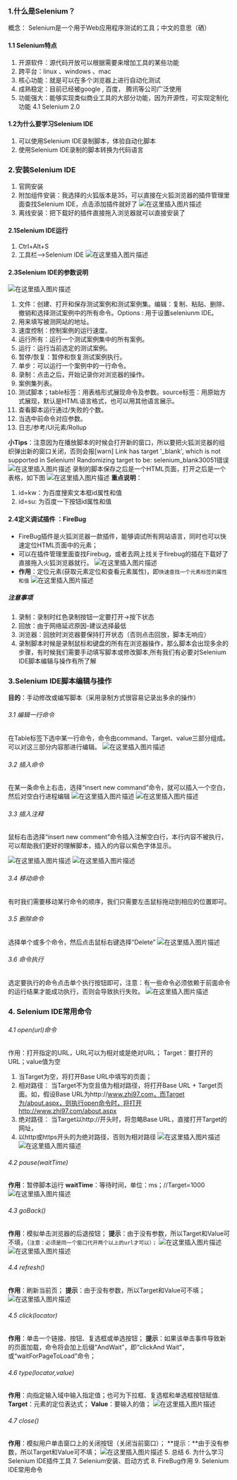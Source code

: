 ###  1.什么是Selenium？
概念： Selenium是一个用于Web应用程序测试的工具；中文的意思（硒）
#### 1.1 Selenium特点
1. 开源软件：源代码开放可以根据需要来增加工具的某些功能
2. 跨平台：linux 、windows 、mac
3. 核心功能：就是可以在多个浏览器上进行自动化测试
4. 成熟稳定：目前已经被google , 百度， 腾讯等公司广泛使用
5. 功能强大：能够实现类似商业工具的大部分功能，因为开源性，可实现定制化功能
  4.1 Selenium 2.0


#### 1.2为什么要学习Selenium IDE
1. 可以使用Selenium IDE录制脚本，体验自动化脚本
2. 使用Selenium IDE录制的脚本转换为代码语言

### 2.安装Selenium IDE
1. 官网安装
2. 附加组件安装：我选择的火狐版本是35，可以直接在火狐浏览器的插件管理里面查找Selenium IDE，点击添加插件就好了
  ![在这里插入图片描述](https://img-blog.csdnimg.cn/20190726091614190.png?x-oss-process=image/watermark,type_ZmFuZ3poZW5naGVpdGk,shadow_10,text_aHR0cHM6Ly9ibG9nLmNzZG4ubmV0L3FxXzQwOTU1ODI0,size_16,color_FFFFFF,t_70)
3. 离线安装：把下载好的插件直接拖入浏览器就可以直接安装了
#### 2.1Selenium IDE运行
1.  Ctrl+Alt+S
2.  工具栏——>Selenium IDE
  ![在这里插入图片描述](https://img-blog.csdnimg.cn/20190726101137825.png?x-oss-process=image/watermark,type_ZmFuZ3poZW5naGVpdGk,shadow_10,text_aHR0cHM6Ly9ibG9nLmNzZG4ubmV0L3FxXzQwOTU1ODI0,size_16,color_FFFFFF,t_70)
#### 2.3Selenium IDE的参数说明
![在这里插入图片描述](https://img-blog.csdnimg.cn/20190726101051123.png?x-oss-process=image/watermark,type_ZmFuZ3poZW5naGVpdGk,shadow_10,text_aHR0cHM6Ly9ibG9nLmNzZG4ubmV0L3FxXzQwOTU1ODI0,size_16,color_FFFFFF,t_70)
1. 文件：创建、打开和保存测试案例和测试案例集。编辑：复制、粘贴、删除、撤销和选择测试案例中的所有命令。Options : 用于设置seleniunm IDE。
2. 用来填写被测网站的地址。
3. 速度控制：控制案例的运行速度。
4. 运行所有：运行一个测试案例集中的所有案例。
5. 运行：运行当前选定的测试案例。
6. 暂停/恢复：暂停和恢复测试案例执行。
7. 单步：可以运行一个案例中的一行命令。
8. 录制：点击之后，开始记录你对浏览器的操作。
9. 案例集列表。
10. 测试脚本；table标签：用表格形式展现命令及参数。source标签：用原始方式展现，默认是HTML语言格式，也可以用其他语言展示。
11. 查看脚本运行通过/失败的个数。
12. 当选中前命令对应参数。
13. 日志/参考/UI元素/Rollup 

**小Tips**：注意因为在播放脚本的时候会打开新的窗口，所以要把火狐浏览器的组织弹出新的窗口关闭，否则会报[warn] Link has target '_blank', which is not supported in Selenium! Randomizing target to be: selenium_blank30051错误
![在这里插入图片描述](https://img-blog.csdnimg.cn/20190726105128285.png?x-oss-process=image/watermark,type_ZmFuZ3poZW5naGVpdGk,shadow_10,text_aHR0cHM6Ly9ibG9nLmNzZG4ubmV0L3FxXzQwOTU1ODI0,size_16,color_FFFFFF,t_70)
录制的脚本保存之后是一个HTML页面，打开之后是一个表格，如下图
![在这里插入图片描述](https://img-blog.csdnimg.cn/20190726105937259.png?x-oss-process=image/watermark,type_ZmFuZ3poZW5naGVpdGk,shadow_10,text_aHR0cHM6Ly9ibG9nLmNzZG4ubmV0L3FxXzQwOTU1ODI0,size_16,color_FFFFFF,t_70)
**重点说明**：
1. id=kw：为百度搜索文本框id属性和值
2. id=su: 为百度一下按钮id属性和值 
#### 2.4定义调试插件 ：FireBug
 * FireBug插件是火狐浏览器一款插件，能够调试所有网站语言，同时也可以快速定位HTML页面中的元素；
  * 可以在插件管理里面查找Firebug，或者去网上找关于firebug的插在下载好了直接拖入火狐浏览器就行。
  ![在这里插入图片描述](https://img-blog.csdnimg.cn/20190726103234361.png)
* **作用**：定位元素(获取元素定位和查看元素属性)，即`快速查找一个元素标签的属性和值`
  ![在这里插入图片描述](https://img-blog.csdnimg.cn/20190726103830909.png?x-oss-process=image/watermark,type_ZmFuZ3poZW5naGVpdGk,shadow_10,text_aHR0cHM6Ly9ibG9nLmNzZG4ubmV0L3FxXzQwOTU1ODI0,size_16,color_FFFFFF,t_70)
##### 注意事项
1. 录制：录制时红色录制按钮一定要打开->按下状态
2. 回放：由于网络延迟原因-建议选择最低
3. 浏览器：回放时浏览器要保持打开状态（否则点击回放，脚本无响应） 
4. 录制脚本时候是录制鼠标和键盘的所有在浏览器操作，那么脚本会出现多余的步骤，有时候我们需要手动填写脚本或修改脚本,所有我们有必要对Selenium IDE脚本编辑与操作有所了解

###  3.Selenium IDE脚本编辑与操作
**目的**：手动修改或编写脚本（采用录制方式很容易记录出多余的操作）

###### 3.1 编辑一行命令
在Table标签下选中某一行命令，命令由command、Target、value三部分组成。可以对这三部分内容那进行编辑。
![在这里插入图片描述](https://img-blog.csdnimg.cn/20190726111722207.png?x-oss-process=image/watermark,type_ZmFuZ3poZW5naGVpdGk,shadow_10,text_aHR0cHM6Ly9ibG9nLmNzZG4ubmV0L3FxXzQwOTU1ODI0,size_16,color_FFFFFF,t_70)
###### 3.2 插入命令
在某一条命令上右击，选择“insert new command”命令，就可以插入一个空白，然后对空白行进程编辑
![在这里插入图片描述](https://img-blog.csdnimg.cn/20190726111800481.png?x-oss-process=image/watermark,type_ZmFuZ3poZW5naGVpdGk,shadow_10,text_aHR0cHM6Ly9ibG9nLmNzZG4ubmV0L3FxXzQwOTU1ODI0,size_16,color_FFFFFF,t_70)
![在这里插入图片描述](https://img-blog.csdnimg.cn/20190726111837318.png?x-oss-process=image/watermark,type_ZmFuZ3poZW5naGVpdGk,shadow_10,text_aHR0cHM6Ly9ibG9nLmNzZG4ubmV0L3FxXzQwOTU1ODI0,size_16,color_FFFFFF,t_70)
###### 3.3 插入注释
鼠标右击选择“insert new comment”命令插入注解空白行，本行内容不被执行，可以帮助我们更好的理解脚本，插入的内容以紫色字体显示。

![在这里插入图片描述](https://img-blog.csdnimg.cn/20190726111949653.png?x-oss-process=image/watermark,type_ZmFuZ3poZW5naGVpdGk,shadow_10,text_aHR0cHM6Ly9ibG9nLmNzZG4ubmV0L3FxXzQwOTU1ODI0,size_16,color_FFFFFF,t_70)
![在这里插入图片描述](https://img-blog.csdnimg.cn/20190726112032215.png?x-oss-process=image/watermark,type_ZmFuZ3poZW5naGVpdGk,shadow_10,text_aHR0cHM6Ly9ibG9nLmNzZG4ubmV0L3FxXzQwOTU1ODI0,size_16,color_FFFFFF,t_70)
###### 3.4 移动命令
有时我们需要移动某行命令的顺序，我们只需要左击鼠标拖动到相应的位置即可。
###### 3.5 删除命令
选择单个或多个命令，然后点击鼠标右键选择“Delete”
![在这里插入图片描述](https://img-blog.csdnimg.cn/20190726112129669.png?x-oss-process=image/watermark,type_ZmFuZ3poZW5naGVpdGk,shadow_10,text_aHR0cHM6Ly9ibG9nLmNzZG4ubmV0L3FxXzQwOTU1ODI0,size_16,color_FFFFFF,t_70)
###### 3.6 命令执行
选定要执行的命令点击单个执行按钮即可，注意：有一些命令必须依赖于前面命令的运行结果才能成功执行，否则会导致执行失败。
![在这里插入图片描述](https://img-blog.csdnimg.cn/20190726112216161.png?x-oss-process=image/watermark,type_ZmFuZ3poZW5naGVpdGk,shadow_10,text_aHR0cHM6Ly9ibG9nLmNzZG4ubmV0L3FxXzQwOTU1ODI0,size_16,color_FFFFFF,t_70)

### 4. Selenium IDE常用命令
###### 4.1 open(url)命令
作用：打开指定的URL，URL可以为相对或是绝对URL；
Target：要打开的URL；value值为空
  1. 当Target为空，将打开Base URL中填写的页面；
  2. 相对路径： 当Target不为空且值为相对路径，将打开Base URL + Target页面。如，假设Base URL为http://www.zhi97.com，而Target为/about.aspx，则执行open命令时，将打开http://www.zhi97.com/about.aspx
  3. 绝对路径： 当Target以http://开头时，将忽略Base URL，直接打开Target的网址，
  4. 以http或https开头的为绝对路径，否则为相对路径
  ![在这里插入图片描述](https://img-blog.csdnimg.cn/20190726112604758.png)
  ![在这里插入图片描述](https://img-blog.csdnimg.cn/20190726112633206.png?x-oss-process=image/watermark,type_ZmFuZ3poZW5naGVpdGk,shadow_10,text_aHR0cHM6Ly9ibG9nLmNzZG4ubmV0L3FxXzQwOTU1ODI0,size_16,color_FFFFFF,t_70)
###### 4.2 pause(waitTime)
**作用**：暂停脚本运行
**waitTime**：等待时间，单位：ms；//Target=1000
![在这里插入图片描述](https://img-blog.csdnimg.cn/20190726113129532.png?x-oss-process=image/watermark,type_ZmFuZ3poZW5naGVpdGk,shadow_10,text_aHR0cHM6Ly9ibG9nLmNzZG4ubmV0L3FxXzQwOTU1ODI0,size_16,color_FFFFFF,t_70)
###### 4.3 goBack()
**作用**：模拟单击浏览器的后退按钮；
**提示**：由于没有参数，所以Target和Value可不填，（`注意：必须是同一个窗口代开两个以上的url才可以）；`
![在这里插入图片描述](https://img-blog.csdnimg.cn/20190726113337199.png)
![在这里插入图片描述](https://img-blog.csdnimg.cn/20190726113813824.png?x-oss-process=image/watermark,type_ZmFuZ3poZW5naGVpdGk,shadow_10,text_aHR0cHM6Ly9ibG9nLmNzZG4ubmV0L3FxXzQwOTU1ODI0,size_16,color_FFFFFF,t_70)
###### 4.4 refresh()
**作用**：刷新当前页；
**提示**：由于没有参数，所以Target和Value可不填；
![在这里插入图片描述](https://img-blog.csdnimg.cn/20190726113843492.png?x-oss-process=image/watermark,type_ZmFuZ3poZW5naGVpdGk,shadow_10,text_aHR0cHM6Ly9ibG9nLmNzZG4ubmV0L3FxXzQwOTU1ODI0,size_16,color_FFFFFF,t_70)
###### 4.5 click(locator)
**作用**：单击一个链接、按钮、复选框或单选按钮；
**提示**：如果该单击事件导致新的页面加载，命令将会加上后缀“AndWait”，即“clickAnd Wait”，或“waitForPageToLoad”命令；

###### 4.6 type(locator,value)
**作用**：向指定输入域中输入指定值；也可为下拉框、复选框和单选框按钮赋值.
**Target**：元素的定位表达式；
**Value**：要输入的值；
![在这里插入图片描述](https://img-blog.csdnimg.cn/20190726114451790.png?x-oss-process=image/watermark,type_ZmFuZ3poZW5naGVpdGk,shadow_10,text_aHR0cHM6Ly9ibG9nLmNzZG4ubmV0L3FxXzQwOTU1ODI0,size_16,color_FFFFFF,t_70)
###### 4.7 close()
**作用**：模拟用户单击窗口上的关闭按钮（关闭当前窗口）；
**提示：**由于没有参数，所以Target和Value可不填；
![在这里插入图片描述](https://img-blog.csdnimg.cn/20190726114546445.png?x-oss-process=image/watermark,type_ZmFuZ3poZW5naGVpdGk,shadow_10,text_aHR0cHM6Ly9ibG9nLmNzZG4ubmV0L3FxXzQwOTU1ODI0,size_16,color_FFFFFF,t_70)
5. 总结
6. 为什么学习Selenium IDE插件工具
7. Selenium安装、启动方式
8. FireBug作用
9. Selenium IDE常用命令